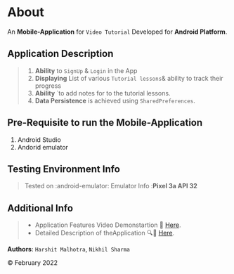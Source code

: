 # About
An **Mobile-Application** for `Video Tutorial` Developed for **Android Platform**.

## Application Description

> 1. **Ability** to `SignUp` & `Login` in the App
> 2. **Displaying** List of various `Tutorial lessons`& ability to track their progress
> 3. **Ability** `to add notes for to the tutorial lessons.
> 4. **Data Persistence** is achieved using `SharedPreferences`.

## Pre-Requisite to run the Mobile-Application

1. Android Studio
2. Andorid emulator

## Testing Environment Info

> Tested on :android-emulator: Emulator Info :**Pixel 3a API 32**

## Additional Info

> * Application Features Video Demonstartion :movie_camera: [Here](https://drive.google.com/file/d/1HhxI0oB8X_EPIjQdSbIJM-xTqbDG_gne/view?usp=sharing).
> * Detailed Description of theApplication :mag::page_with_curl:  [Here](https://drive.google.com/file/d/1ooqEUNDkjag1gqWGWC3FfAYIqwlE2aLH/view?usp=sharing).

**Authors**: `Harshit Malhotra`, `Nikhil Sharma`

© February 2022
